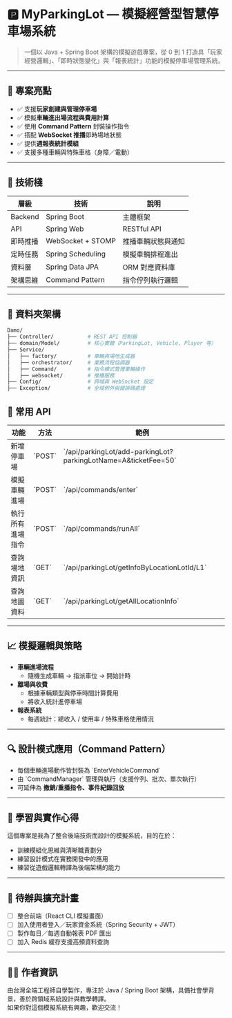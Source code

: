 # 🅿️ MyParkingLot — 模擬經營型智慧停車場系統

> 一個以 Java + Spring Boot 架構的模擬遊戲專案，從 0 到 1 打造具「玩家經營邏輯」、「即時狀態變化」與「報表統計」功能的模擬停車場管理系統。

---

## 🌟 專案亮點

- ✅ 支援**玩家創建與管理停車場**
- ✅ 模擬**車輛進出場流程與費用計算**
- ✅ 使用 **Command Pattern** 封裝操作指令
- ✅ 搭配 **WebSocket 推播**即時場地狀態
- ✅ 提供**週報表統計模組**
- ✅ 支援多種車輛與特殊車格（身障／電動）

---

## 🔧 技術棧

| 層級 | 技術 | 說明 |
|------|------|------|
| Backend | Spring Boot | 主體框架 |
| API | Spring Web | RESTful API |
| 即時推播 | WebSocket + STOMP | 推播車輛狀態與通知 |
| 定時任務 | Spring Scheduling | 模擬車輛排程進出 |
| 資料層 | Spring Data JPA | ORM 對應資料庫 |
| 架構思維 | Command Pattern | 指令佇列執行邏輯 |

---

## 📁 資料夾架構

```bash
Damo/
├── Controller/           # REST API 控制器
├── domain/Model/         # 核心實體（ParkingLot, Vehicle, Player 等）
├── Service/
│   ├── factory/          # 車輛與場地生成器
│   ├── orchestrator/     # 業務流程協調器
│   ├── Command/          # 指令模式管理車輛操作
│   ├── websocket/        # 推播服務
├── Config/               # 跨域與 WebSocket 設定
├── Exception/            # 全域例外與錯誤碼處理
```

## 🚗 常用 API

| 功能 | 方法 | 範例 |
|------|------|------|
| 新增停車場 | \`POST\` | \`/api/parkingLot/add-parkingLot?parkingLotName=A&ticketFee=50\` |
| 模擬車輛進場 | \`POST\` | \`/api/commands/enter\` |
| 執行所有進場指令 | \`POST\` | \`/api/commands/runAll\` |
| 查詢場地資訊 | \`GET\` | \`/api/parkingLot/getInfoByLocationLotId/L1\` |
| 查詢地圖資料 | \`GET\` | \`/api/parkingLot/getAllLocationInfo\` |

---

## 📈 模擬邏輯與策略

- **車輛進場流程**
  - 隨機生成車輛 → 指派車位 → 開始計時
- **離場與收費**
  - 根據車輛類型與停車時間計算費用
  - 將收入統計進停車場
- **報表系統**
  - 每週統計：總收入 / 使用率 / 特殊車格使用情況

---

## 🔍 設計模式應用（Command Pattern）

- 每個車輛進場動作皆封裝為 \`EnterVehicleCommand\`
- 由 \`CommandManager\` 管理與執行（支援佇列、批次、單次執行）
- 可延伸為 **撤銷/重播指令、事件紀錄回放**

---

## 🧠 學習與實作心得

這個專案是我為了整合後端技術而設計的模擬系統，目的在於：

- 訓練模組化思維與清晰職責劃分
- 練習設計模式在實務開發中的應用
- 練習從遊戲邏輯轉譯為後端架構的能力

---

## 📌 待辦與擴充計畫

- [ ] 整合前端（React CLI 模擬畫面）
- [ ] 加入使用者登入／玩家資金系統（Spring Security + JWT）
- [ ] 製作每日／每週自動報表 PDF 匯出
- [ ] 加入 Redis 緩存支援高頻資料查詢

---

## 🙋‍♂️ 作者資訊

由台灣全端工程師自學製作，專注於 Java / Spring Boot 架構，具備社會學背景，善於跨領域系統設計與教學轉譯。  
如果你對這個模擬系統有興趣，歡迎交流！
